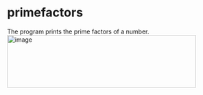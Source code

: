 # primefactors

The program prints the prime factors of a number.
<img width="440" height="123" alt="image" src="https://github.com/user-attachments/assets/fcd7b90f-5c61-4d3d-83e7-7b0c482e6c31" />

